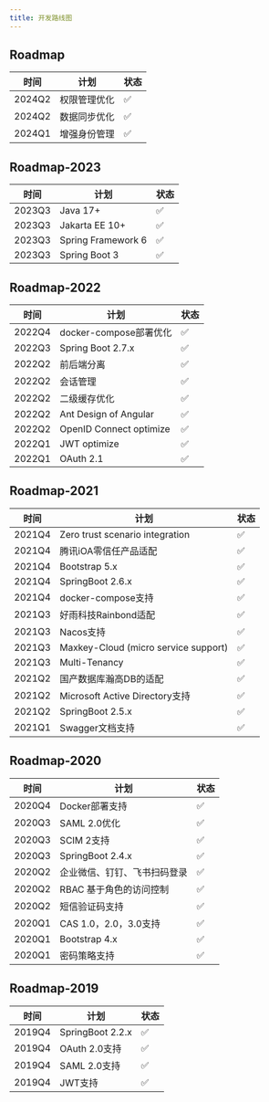 ```yaml
---
title: 开发路线图
---
```


## Roadmap
<table border="0" class="table table-striped table-bordered ">
	<thead>
		<tr class="a roadmap">
			<th class="table-col1">时间</th>
			<th class="table-col2">计划</th>
			<th class="table-col3">状态</th>
		</tr>
	</thead>
	<tbody>
		<tr>
			<td>2024Q2</td>
			<td>权限管理优化</td>
			<td>✅</td>
		</tr>
		<tr>
			<td>2024Q2</td>
			<td>数据同步优化</td>
			<td>✅</td>
		</tr>
		<tr >
			<td>2024Q1</td>
			<td>增强身份管理 </td>
			<td>✅</td>
		</tr>
	</tbody>
</table>

## Roadmap-2023
<table border="0" class="table table-striped table-bordered ">
	<thead>
		<tr class="a roadmap">
			<th class="table-col1">时间</th>
			<th class="table-col2">计划</th>
			<th class="table-col3">状态</th>
		</tr>
	</thead>
	<tbody>
		<tr>
			<td>2023Q3</td>
			<td>Java 17+</td>
			<td>✅</td>
		</tr>
		<tr >
			<td>2023Q3</td>
			<td>Jakarta EE 10+ </td>
			<td>✅</td>
		</tr>
		<tr>
			<td>2023Q3</td>
			<td>Spring Framework 6</td>
			<td>✅</td>
		</tr>
		<tr >
			<td>2023Q3</td>
			<td>Spring Boot 3 </td>
			<td>✅</td>
		</tr>
	</tbody>
</table>

## Roadmap-2022

<table border="0" class="table table-striped table-bordered ">
	<thead>
		<tr class="a roadmap">
			<th class="table-col1">时间</th>
			<th class="table-col2">计划</th>
			<th class="table-col3">状态</th>
		</tr>
	</thead>
	<tbody>
		<tr>
			<td>2022Q4</td>
			<td>docker-compose部署优化</td>
			<td>✅</td>
		</tr>
		<tr >
			<td>2022Q3</td>
			<td>Spring Boot 2.7.x </td>
			<td>✅</td>
		</tr>
		<tr >
			<td>2022Q2</td>
			<td>前后端分离</td>
			<td>✅</td>
		</tr>
		<tr >
			<td>2022Q2</td>
			<td>会话管理</td>
			<td>✅</td>
		</tr>
		<tr >
			<td>2022Q2</td>
			<td>二级缓存优化</td>
			<td>✅</td>
		</tr>
		<tr >
			<td>2022Q2</td>
			<td>Ant Design of Angular</td>
			<td>✅</td>
		</tr>
		<tr >
			<td>2022Q2</td>
			<td>OpenID Connect optimize</td>
			<td>✅</td>
		</tr>
		<tr >
			<td>2022Q1</td>
			<td>JWT optimize</td>
			<td>✅</td>
		</tr>
		<tr >
			<td>2022Q1</td>
			<td>OAuth 2.1</td>
			<td>✅</td>
		</tr>
	</tbody>
</table>

## Roadmap-2021
<table border="0" class="table table-striped table-bordered ">
	<thead>
		<tr class="a roadmap">
			<th class="table-col1">时间</th>
			<th class="table-col2">计划</th>
			<th class="table-col3">状态</th>
		</tr>
	</thead>
	<tbody>
		<tr>
			<td>2021Q4</td>
			<td>Zero trust scenario integration</td>
			<td>✅</td>
		</tr>
		<tr>
			<td>2021Q4</td>
			<td>腾讯iOA零信任产品适配</td>
			<td>✅</td>
		</tr>
		<tr>
			<td>2021Q4</td>
			<td>Bootstrap 5.x</td>
			<td>✅</td>
		</tr>
		<tr>
			<td>2021Q4</td>
			<td>SpringBoot 2.6.x</td>
			<td>✅</td>
		</tr>
		<tr>
			<td>2021Q4</td>
			<td>docker-compose支持</td>
			<td>✅</td>
		</tr>
		<tr>
			<td>2021Q3</td>
			<td>好雨科技Rainbond适配</td>
			<td>✅</td>
		</tr>
		<tr>
			<td>2021Q3</td>
			<td>Nacos支持</td>
			<td>✅</td>
		</tr>
		<tr >
			<td>2021Q3</td>
			<td>Maxkey-Cloud (micro service support)</td>
			<td>✅</td>
		</tr>
		<tr >
			<td>2021Q3</td>
			<td>Multi-Tenancy</td>
			<td>✅</td>
		</tr>
		<tr>
			<td>2021Q2</td>
			<td>国产数据库瀚高DB的适配</td>
			<td>✅</td>
		</tr>
		<tr>
			<td>2021Q2</td>
			<td>Microsoft Active Directory支持</td>
			<td>✅</td>
		</tr>
		<tr>
			<td>2021Q2</td>
			<td>SpringBoot 2.5.x</td>
			<td>✅</td>
		</tr>
		<tr>
			<td>2021Q1</td>
			<td>Swagger文档支持</td>
			<td>✅</td>
		</tr>
	</tbody>
</table>

## Roadmap-2020
<table border="0" class="table table-striped table-bordered ">
	<thead>
		<tr class="a roadmap">
			<th class="table-col1">时间</th>
			<th class="table-col2">计划</th>
			<th class="table-col3">状态</th>
		</tr>
	</thead>
	<tbody>
		<tr >
			<td>2020Q4</td>
			<td>Docker部署支持</td>
			<td>✅</td>
		</tr>
		<tr >
			<td>2020Q3</td>
			<td>SAML 2.0优化</td>
			<td>✅</td>
		</tr>
		<tr >
			<td>2020Q3</td>
			<td>SCIM 2支持</td>
			<td>✅</td>
		</tr>
		<tr >
			<td>2020Q3</td>
			<td>SpringBoot 2.4.x</td>
			<td>✅</td>
		</tr>
		<tr>
			<td>2020Q2</td>
			<td>企业微信、钉钉、飞书扫码登录</td>
			<td>✅</td>
		</tr>
		<tr>
			<td>2020Q2</td>
			<td>RBAC 基于角色的访问控制</td>
			<td>✅</td>
		</tr>
		<tr >
			<td>2020Q2</td>
			<td>短信验证码支持</td>
			<td>✅</td>
		</tr>
		<tr >
			<td>2020Q1</td>
			<td>CAS 1.0，2.0，3.0支持</td>
			<td>✅</td>
		</tr>
		<tr >
			<td>2020Q1</td>
			<td>Bootstrap 4.x</td>
			<td>✅</td>
		</tr>
		<tr>
			<td>2020Q1</td>
			<td>密码策略支持</td>
			<td>✅</td>
		</tr>
	</tbody>
</table>

## Roadmap-2019
<table border="0" class="table table-striped table-bordered ">
	<thead>
		<tr class="a roadmap">
			<th class="table-col1">时间</th>
			<th class="table-col2">计划</th>
			<th class="table-col3">状态</th>
		</tr>
	</thead>
	<tbody>
		<tr>
			<td>2019Q4</td>
			<td>SpringBoot 2.2.x</td>
			<td>✅</td>
		</tr>
		<tr>
			<td>2019Q4</td>
			<td>OAuth 2.0支持</td>
			<td>✅</td>
		</tr>
		<tr>
			<td>2019Q4</td>
			<td>SAML 2.0支持</td>
			<td>✅</td>
		</tr>
		<tr>
			<td>2019Q4</td>
			<td>JWT支持</td>
			<td>✅</td>
		</tr>
	</tbody>
</table>